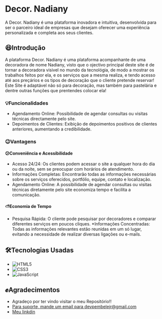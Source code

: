 # Decor. Nadiany
 A Decor. Nadiany  é uma plataforma inovadora e intuitiva, desenvolvida para ser o parceiro ideal de empresas que desejam oferecer uma experiência personalizada e completa aos seus clientes.

## 😆Introdução

A plataforma Decor. Nadiany é uma plataforma acompanhante de uma decoradora de nome Nadiany, visto que o ojectivo principal deste site é de tornar a decoradora visivel no mundo da tecnológia, de modo a mostrar os trabalhos feitos por ela, e os serviços que a mesma realiza, e tendo acesso até aos preçários e os tipos de decoração que o cliente pretende reservar! Este Site é adaptável não só para decoração, mas também para pastelária e dentre outras funções que prentendes colocar ela!

### 💡Funcionalidades
* Agendamento Online: Possibilidade de agendar consultas ou visitas técnicas directamente pelo site.
* Depoimentos de Clientes: Exibição de depoimentos positivos de clientes anteriores, aumentando a credibilidade.

### 😉Vantagens
#### 😕Conveniência e Acessibilidade
* Acesso 24/24: Os clientes podem acessar o site a qualquer hora do dia ou da noite, sem se preocupar com horários de atendimento.
* Informações Completas: Encontrarão todas as informações necessárias sobre os serviços oferecidos, portfólio, equipe, contato e localização.
* Agendamento Online: A possibilidade de agendar consultas ou visitas técnicas diretamente pelo site economiza tempo e facilita a comunicação.

#### ⛅Economia de Tempo
* Pesquisa Rápida: O cliente pode pesquisar por decoradores e comparar diferentes serviços em poucos cliques.
*Informações Concentradas: Todas as informações relevantes estão reunidas em um só lugar, evitando a necessidade de realizar diversas ligações ou e-mails.

## 🛠️Tecnologias Usadas
* ![HTML5](https://img.shields.io/badge/html5-%23E34F26.svg?style=for-the-badge&logo=html5&logoColor=white)
* 	![CSS3](https://img.shields.io/badge/css3-%231572B6.svg?style=for-the-badge&logo=css3&logoColor=white)
* 	![JavaScript](https://img.shields.io/badge/javascript-%23323330.svg?style=for-the-badge&logo=javascript&logoColor=%23F7DF1E)

## ✊Agradecimentos
* Agradeço por ter vindo visitar o meu Repositório!!
* [Para suporte, mande um email para devpembelejr@gmail.com](devpembelejr@gmail.com)
* [Meu linkdin](https://www.linkedin.com/in/carlos-pembele-464657311/) 
